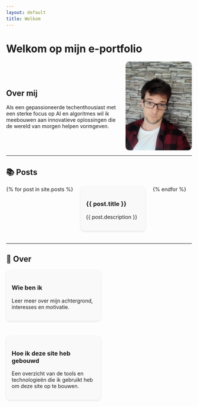 ```yaml
---
layout: default
title: Welkom
---
```


# Welkom op mijn e-portfolio

<div style="display: flex; align-items: center; justify-content: space-between; gap: 20px; flex-wrap: wrap;">
  <div style="flex: 1 1 300px;">
    <h2>Over mij</h2>
    <p>Als een gepassioneerde techenthousiast met een sterke focus op AI en algoritmes wil ik meebouwen aan innovatieve oplossingen die de wereld van morgen helpen vormgeven.</p>
  </div>
  <img src="assets/img/20230913_124810.jpg" alt="Jensen Caestecker" style="width: 180px; border-radius: 10px;">
</div>

---

## 📚 Posts

<div style="display: flex; flex-wrap: wrap; gap: 20px; justify-content: flex-start;">
  {% for post in site.posts %}
  <div style="flex: 0 1 calc(33% - 20px); background: #f9f9f9; padding: 15px; margin-bottom: 20px; border-radius: 10px; box-shadow: 0 2px 5px rgba(0,0,0,0.1);">
    <a href="{{ post.url | relative_url }}" style="text-decoration: none; color: inherit;">
      <h3>{{ post.title }}</h3>
      <p>{{ post.description }}</p>
    </a>
  </div>
  {% endfor %}
</div>

---

## 📄 Over

<div style="display: flex; flex-wrap: wrap; gap: 20px;">
  <div style="flex: 0 1 45%; background: #f9f9f9; padding: 15px; border-radius: 10px; box-shadow: 0 2px 5px rgba(0,0,0,0.1); margin-bottom: 20px;">
    <a href="{{ '/about/' | relative_url }}" style="text-decoration: none; color: inherit;">
      <h3>Wie ben ik</h3>
      <p>Leer meer over mijn achtergrond, interesses en motivatie.</p>
    </a>
  </div>

  <div style="flex: 0 1 45%; background: #f9f9f9; padding: 15px; border-radius: 10px; box-shadow: 0 2px 5px rgba(0,0,0,0.1); margin-bottom: 20px;">
    <a href="{{ '/how-i-built-this/' | relative_url }}" style="text-decoration: none; color: inherit;">
      <h3>Hoe ik deze site heb gebouwd</h3>
      <p>Een overzicht van de tools en technologieën die ik gebruikt heb om deze site op te bouwen.</p>
    </a>
  </div>
</div>
